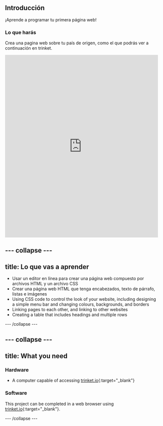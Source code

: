 ## Introducción

¡Aprende a programar tu primera página web!

### Lo que harás

Crea una pagina web sobre tu país de origen, como el que podrás ver a continuación en trinket.

<div class="scratch-preview">
  <iframe src="https://trinket.io/embed/html/8d5e6e8aad" width="100%" height="600" frameborder="0" marginwidth="0" marginheight="0" allowfullscreen></iframe>
</div>

## \--- collapse \---

## title: Lo que vas a aprender

+ Usar un editor en línea para crear una página web compuesto por archivos HTML y un archivo CSS
+ Crear una página web HTML que tenga encabezados, texto de párrafo, listas e imágenes
+ Using CSS code to control the look of your website, including designing a simple menu bar and changing colours, backgrounds, and borders
+ Linking pages to each other, and linking to other websites
+ Creating a table that includes headings and multiple rows

\--- /collapse \---

## \--- collapse \---

## title: What you need

### Hardware

+ A computer capable of accessing [trinket.io](https://trinket.io){:target="_blank"}

### Software

This project can be completed in a web browser using [trinket.io](https://trinket.io){:target="_blank"}.

\--- /collapse \---